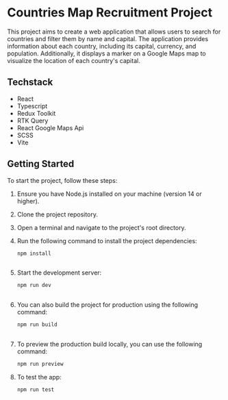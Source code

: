 # Countries Map Recruitment Project

This project aims to create a web application that allows users to search for countries and filter them by name and capital. The application provides information about each country, including its capital, currency, and population. Additionally, it displays a marker on a Google Maps map to visualize the location of each country's capital.

## Techstack
* React
* Typescript
* Redux Toolkit
* RTK Query
* React Google Maps Api
* SCSS
* Vite

## Getting Started

To start the project, follow these steps:

1. Ensure you have Node.js installed on your machine (version 14 or higher).
2. Clone the project repository.
3. Open a terminal and navigate to the project's root directory.
4. Run the following command to install the project dependencies:

   ```bash
   npm install
  
5. Start the development server:

   ```bash
   npm run dev  
  
6. You can also build the project for production using the following command: 

   ```bash
   npm run build 
 
7. To preview the production build locally, you can use the following command:

   ```bash
   npm run preview

8. To test the app:

   ```powershell
   npm run test
  
